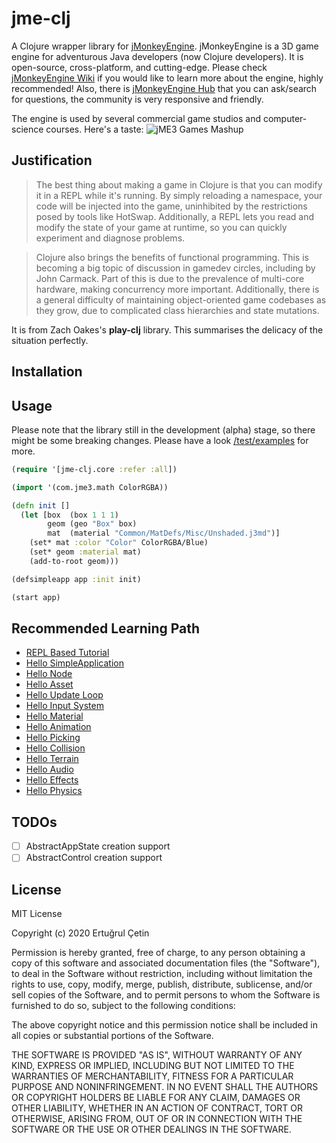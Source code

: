 # jme-clj

A Clojure wrapper library for [jMonkeyEngine](https://github.com/jMonkeyEngine/jmonkeyengine). jMonkeyEngine is a 3D
game engine for adventurous Java developers (now Clojure developers). It is open-source, cross-platform, and
cutting-edge. Please check [jMonkeyEngine Wiki](https://wiki.jmonkeyengine.org/docs/3.3/documentation.html) if you would
like to learn more about the engine, highly recommended! Also, there
is [jMonkeyEngine Hub](https://hub.jmonkeyengine.org/) that you can ask/search for questions, the community is very
responsive and friendly.

The engine is used by several commercial game studios and computer-science courses. Here's a taste:
![jME3 Games Mashup](https://i.imgur.com/nF8WOW6.jpg)

## Justification

> The best thing about making a game in Clojure is that you can modify it in a REPL while it's running. By simply reloading a namespace, your code will be injected into the game, uninhibited by the restrictions posed by tools like HotSwap. Additionally, a REPL lets you read and modify the state of your game at runtime, so you can quickly experiment and diagnose problems.

> Clojure also brings the benefits of functional programming. This is becoming a big topic of discussion in gamedev circles, including by John Carmack. Part of this is due to the prevalence of multi-core hardware, making concurrency more important. Additionally, there is a general difficulty of maintaining object-oriented game codebases as they grow, due to complicated class hierarchies and state mutations.

It is from Zach Oakes's **play-clj** library. This summarises the delicacy of the situation perfectly.

## Installation

## Usage

Please note that the library still in the development (alpha) stage, so there might be some breaking changes. Please
have a look [/test/examples](https://github.com/ertugrulcetin/jme-clj/tree/master/test/examples) for more.

```clojure
(require '[jme-clj.core :refer :all])

(import '(com.jme3.math ColorRGBA))

(defn init []
  (let [box  (box 1 1 1)
        geom (geo "Box" box)
        mat  (material "Common/MatDefs/Misc/Unshaded.j3md")]
    (set* mat :color "Color" ColorRGBA/Blue)
    (set* geom :material mat)
    (add-to-root geom)))

(defsimpleapp app :init init)

(start app)
```

## Recommended Learning Path

- [REPL Based Tutorial](https://github.com/ertugrulcetin/jme-clj/blob/master/test/examples/repl_based_tutorial.clj)
- [Hello SimpleApplication](https://github.com/ertugrulcetin/jme-clj/blob/master/test/examples/beginner_tutorials/hello_simple_app.clj)
- [Hello Node](https://github.com/ertugrulcetin/jme-clj/blob/master/test/examples/beginner_tutorials/hello_node.clj)
- [Hello Asset](https://github.com/ertugrulcetin/jme-clj/blob/master/test/examples/beginner_tutorials/hello_asset.clj)
- [Hello Update Loop](https://github.com/ertugrulcetin/jme-clj/blob/master/test/examples/beginner_tutorials/hello_update_loop.clj)
- [Hello Input System](https://github.com/ertugrulcetin/jme-clj/blob/master/test/examples/beginner_tutorials/hello_input_system.clj)
- [Hello Material](https://github.com/ertugrulcetin/jme-clj/blob/master/test/examples/beginner_tutorials/hello_material.clj)
- [Hello Animation](https://github.com/ertugrulcetin/jme-clj/blob/master/test/examples/beginner_tutorials/hello_animation.clj)
- [Hello Picking](https://github.com/ertugrulcetin/jme-clj/blob/master/test/examples/beginner_tutorials/hello_picking.clj)
- [Hello Collision](https://github.com/ertugrulcetin/jme-clj/blob/master/test/examples/beginner_tutorials/hello_collision.clj)
- [Hello Terrain](https://github.com/ertugrulcetin/jme-clj/blob/master/test/examples/beginner_tutorials/hello_terrain.clj)
- [Hello Audio](https://github.com/ertugrulcetin/jme-clj/blob/master/test/examples/beginner_tutorials/hello_audio.clj)
- [Hello Effects](https://github.com/ertugrulcetin/jme-clj/blob/master/test/examples/beginner_tutorials/hello_effects.clj)
- [Hello Physics](https://github.com/ertugrulcetin/jme-clj/blob/master/test/examples/beginner_tutorials/hello_physics.clj)

## TODOs

- [ ] AbstractAppState creation support
- [ ] AbstractControl creation support

## License

MIT License

Copyright (c) 2020 Ertuğrul Çetin

Permission is hereby granted, free of charge, to any person obtaining a copy of this software and associated
documentation files (the "Software"), to deal in the Software without restriction, including without limitation the
rights to use, copy, modify, merge, publish, distribute, sublicense, and/or sell copies of the Software, and to permit
persons to whom the Software is furnished to do so, subject to the following conditions:

The above copyright notice and this permission notice shall be included in all copies or substantial portions of the
Software.

THE SOFTWARE IS PROVIDED "AS IS", WITHOUT WARRANTY OF ANY KIND, EXPRESS OR IMPLIED, INCLUDING BUT NOT LIMITED TO THE
WARRANTIES OF MERCHANTABILITY, FITNESS FOR A PARTICULAR PURPOSE AND NONINFRINGEMENT. IN NO EVENT SHALL THE AUTHORS OR
COPYRIGHT HOLDERS BE LIABLE FOR ANY CLAIM, DAMAGES OR OTHER LIABILITY, WHETHER IN AN ACTION OF CONTRACT, TORT OR
OTHERWISE, ARISING FROM, OUT OF OR IN CONNECTION WITH THE SOFTWARE OR THE USE OR OTHER DEALINGS IN THE SOFTWARE.